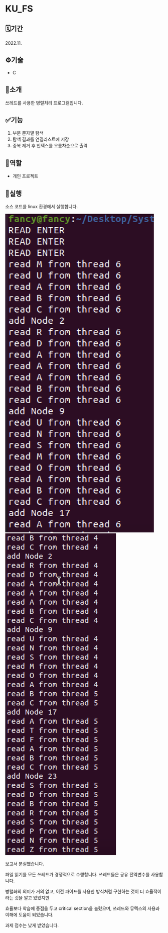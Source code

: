 # KU_FS

## 🗓️기간
2022.11.

## ⚙️기술
- C

## 📖소개
쓰레드를 사용한 병렬처리 프로그램입니다.

## ✅기능
1. 부분 문자열 탐색
2. 탐색 결과를 연결리스트에 저장
2. 중복 제거 후 인덱스를 오름차순으로 출력

## 👥역할
- 개인 프로젝트


## 🚀실행
소스 코드를 linux 환경에서 실행합니다.

![이미지](실행1.png)
![이미지](실행2.png)

보고서 분실했습니다.

파일 읽기를 모든 쓰레드가 경쟁적으로 수행합니다. 쓰레드들은 공유 전역변수를 사용합니다.

병렬화의 의미가 거의 없고, 이전 파이프를 사용한 방식처럼 구현하는 것이 더 효율적이라는 것을 알고 있었지만

효율보다 학습에 중점을 두고 critical section을 늘렸으며, 쓰레드와 뮤텍스의 사용과 이해에 도움이 되었습니다.

과제 점수는 낮게 받았습니다.
